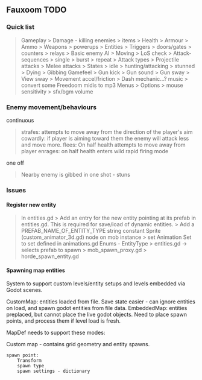 ## Fauxoom TODO

### Quick list

> Gameplay
	> Damage - killing enemies
	> items
		> Health
		> Armour
		> Ammo
		> Weapons
		> powerups
	> Entities
		> Triggers
		> doors/gates
		> counters
		> relays
	> Basic enemy AI
		> Moving
		> LoS check
		> Attack-sequences
			> single
			> burst
			> repeat
		> Attack types
			> Projectile attacks
			> Melee attacks
		> States
			> idle
			> hunting/attacking
			> stunned
			> Dying
			> Gibbing
> Gamefeel
	> Gun kick
	> Gun sound
	> Gun sway
	> View sway
	> Movement accel/friction
	> Dash mechanic...?
> music
	> convert some Freedoom midis to mp3
> Menus
	> Options
		> mouse sensitivity
		> sfx/bgm volume

### Enemy movement/behaviours

continuous
> strafes: attempts to move away from the direction of the player's aim
> cowardly: if player is aiming toward them the enemy will attack less and move more.
> flees: On half health attempts to move away from player
> enrages: on half health enters wild rapid firing mode

one off
> Nearby enemy is gibbed in one shot - stuns


### Issues

#### Register new entity

> In entities.gd
	> Add an entry for the new entity pointing at its prefab in entities.gd. This is required for save/load of dynamic entities.
	> Add a PREFAB_NAME_OF_ENTITY_TYPE string constant
> Sprite (custom_animator_3d.gd) node on mob instance
	> set Animation Set to set defined in animations.gd
> Enums - EntityType
	> entities.gd -> selects prefab to spawn
	> mob_spawn_proxy.gd
	> horde_spawn_entity.gd




#### Spawning map entities

System to support custom levels/entity setups and levels embedded via Godot scenes.

CustomMap: entities loaded from file. Save state easier - can ignore entities on load, and spawn godot entities from file data.
EmbeddedMap: entities preplaced, but cannot place the live godot objects. Need to place spawn points, and process them if level load is fresh.

MapDef needs to support these modes:

Custom map - contains grid geometry and entity spawns.

```
spawn point:
	Transform
	spawn type
	spawn settings - dictionary
```